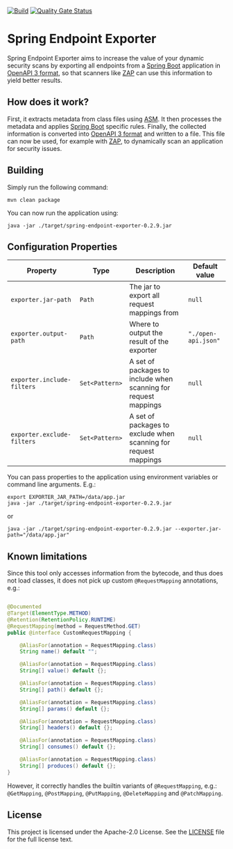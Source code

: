 [![Build](https://github.com/idealo/spring-endpoint-exporter/actions/workflows/build.yml/badge.svg)](https://github.com/idealo/spring-endpoint-exporter/actions/workflows/build.yml)
[![Quality Gate Status](https://sonarcloud.io/api/project_badges/measure?project=spring-endpoint-exporter&metric=alert_status)](https://sonarcloud.io/summary/new_code?id=spring-endpoint-exporter)

# Spring Endpoint Exporter

Spring Endpoint Exporter aims to increase the value of your dynamic security scans by exporting all endpoints from
a [Spring Boot](https://github.com/spring-projects/spring-boot) application in [OpenAPI 3 format](https://swagger.io/docs/specification/about/), so that
scanners like [ZAP](https://github.com/zaproxy/zaproxy) can use this information to yield better results.

## How does it work?

First, it extracts metadata from class files using [ASM](https://asm.ow2.io/). It then processes the metadata and
applies [Spring Boot](https://github.com/spring-projects/spring-boot) specific rules. Finally, the collected information is converted
into [OpenAPI 3 format](https://swagger.io/docs/specification/about/) and written to a file. This file can now be used, for example
with [ZAP](https://github.com/zaproxy/zaproxy), to dynamically scan an application for security issues.

## Building

Simply run the following command:

```
mvn clean package
```

You can now run the application using:

```
java -jar ./target/spring-endpoint-exporter-0.2.9.jar
```

## Configuration Properties

| Property                   | Type           | Description                                                     | Default value       |
|----------------------------|----------------|-----------------------------------------------------------------|---------------------|
| `exporter.jar-path`        | `Path`         | The jar to export all request mappings from                     | `null`              |
| `exporter.output-path`     | `Path`         | Where to output the result of the exporter                      | `"./open-api.json"` |
| `exporter.include-filters` | `Set<Pattern>` | A set of packages to include when scanning for request mappings | `null`              |
| `exporter.exclude-filters` | `Set<Pattern>` | A set of packages to exclude when scanning for request mappings | `null`              |

You can pass properties to the application using environment variables or command line arguments. E.g.:

```
export EXPORTER_JAR_PATH=/data/app.jar
java -jar ./target/spring-endpoint-exporter-0.2.9.jar
```

or

```
java -jar ./target/spring-endpoint-exporter-0.2.9.jar --exporter.jar-path="/data/app.jar"
```

## Known limitations

Since this tool only accesses information from the bytecode, and thus does not load classes, it does not pick up custom `@RequestMapping` annotations, e.g.:

```java

@Documented
@Target(ElementType.METHOD)
@Retention(RetentionPolicy.RUNTIME)
@RequestMapping(method = RequestMethod.GET)
public @interface CustomRequestMapping {

    @AliasFor(annotation = RequestMapping.class)
    String name() default "";

    @AliasFor(annotation = RequestMapping.class)
    String[] value() default {};

    @AliasFor(annotation = RequestMapping.class)
    String[] path() default {};

    @AliasFor(annotation = RequestMapping.class)
    String[] params() default {};

    @AliasFor(annotation = RequestMapping.class)
    String[] headers() default {};

    @AliasFor(annotation = RequestMapping.class)
    String[] consumes() default {};

    @AliasFor(annotation = RequestMapping.class)
    String[] produces() default {};
}
```

However, it correctly handles the builtin variants of `@RequestMapping`, e.g.: `@GetMapping`, `@PostMapping`, `@PutMapping`, `@DeleteMapping`
and `@PatchMapping`.

## License

This project is licensed under the Apache-2.0 License. See the [LICENSE](LICENSE) file for the full license text.
